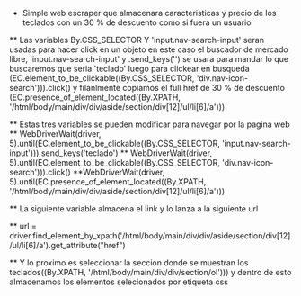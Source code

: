 * Simple web escraper que almacenara caracteristicas y precio de los teclados con un 30 % de descuento como si fuera un usuario 

** Las variables By.CSS_SELECTOR Y 'input.nav-search-input' seran usadas para hacer click en un objeto en este caso el buscador de mercado libre, 'input.nav-search-input' y .send_keys('') se usara para mandar lo que buscaremos que seria 'teclado' luego para clickear en busqueda (EC.element_to_be_clickable((By.CSS_SELECTOR, 'div.nav-icon-search'))).click() y filanlmente copiamos el full href de 30 % de descuento (EC.presence_of_element_located((By.XPATH, '/html/body/main/div/div/aside/section/div[12]/ul/li[6]/a')))

** Estas tres variables se pueden modificar para navegar por la pagina web
** WebDriverWait(driver, 5).until(EC.element_to_be_clickable((By.CSS_SELECTOR, 'input.nav-search-input'))).send_keys('teclado')
** WebDriverWait(driver, 5).until(EC.element_to_be_clickable((By.CSS_SELECTOR, 'div.nav-icon-search'))).click()
**WebDriverWait(driver, 5).until(EC.presence_of_element_located((By.XPATH, '/html/body/main/div/div/aside/section/div[12]/ul/li[6]/a')))

** La siguiente variable almacena el link y lo lanza a la siguiente url

** url = driver.find_element_by_xpath('/html/body/main/div/div/aside/section/div[12]/ul/li[6]/a').get_attribute("href")

** Y lo proximo es seleccionar la seccion donde se muestran los teclados((By.XPATH, '/html/body/main/div/div/section/ol'))) y dentro de esto almacenamos los elementos selecionados por etiqueta css
